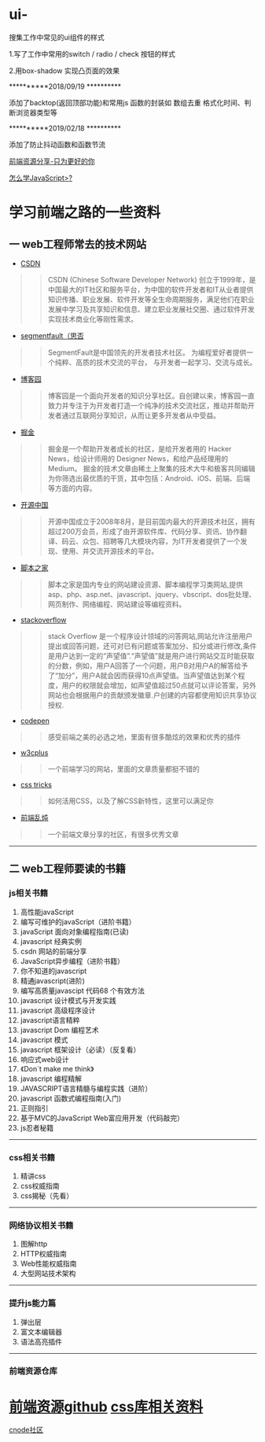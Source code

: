 # ui-
搜集工作中常见的ui组件的样式

1.写了工作中常用的switch / radio / check 按钮的样式

2.用box-shadow 实现凸页面的效果

**********2018/09/19 **********

添加了backtop(返回顶部功能)和常用js 函数的封装如 数组去重 格式化时间、判断浏览器类型等

**********2019/02/18 **********

添加了防止抖动函数和函数节流

[前端资源分享-只为更好的你](https://blog.csdn.net/qq_40126542/article/details/80292310)

[怎么学JavaScript>?](https://www.qdfuns.com/article/17398/d3f6dd40e2d3ff15b209810dfa98be0b.html)

学习前端之路的一些资料
====
一 web工程师常去的技术网站
----
* [CSDN](https://www.csdn.net/)
>> CSDN (Chinese Software Developer Network) 创立于1999年，是中国最大的IT社区和服务平台，为中国的软件开发者和IT从业者提供知识传播、职业发展、软件开发等全生命周期服务，满足他们在职业发展中学习及共享知识和信息、建立职业发展社交圈、通过软件开发实现技术商业化等刚性需求。
* [segmentfault（思否](https://segmentfault.com/)
>>SegmentFault是中国领先的开发者技术社区。 为编程爱好者提供一个纯粹、高质的技术交流的平台， 与开发者一起学习、交流与成长。
* [博客园](https://www.cnblogs.com/)
>>博客园是一个面向开发者的知识分享社区。自创建以来，博客园一直致力并专注于为开发者打造一个纯净的技术交流社区，推动并帮助开发者通过互联网分享知识，从而让更多开发者从中受益。
* [掘金](https://juejin.im/)
>>掘金是一个帮助开发者成长的社区，是给开发者用的 Hacker News，给设计师用的 Designer News，和给产品经理用的 Medium。
掘金的技术文章由稀土上聚集的技术大牛和极客共同编辑为你筛选出最优质的干货，其中包括：Android、iOS、前端、后端等方面的内容。
* [开源中国](https://www.oschina.net/)
>> 开源中国成立于2008年8月，是目前国内最大的开源技术社区，拥有超过200万会员，形成了由开源软件库、代码分享、资讯、协作翻译、码云、众包、招聘等几大模块内容，为IT开发者提供了一个发现、使用、并交流开源技术的平台。
* [脚本之家](http://www.jb51.net/)
>> 脚本之家是国内专业的网站建设资源、脚本编程学习类网站,提供asp、php、asp.net、javascript、jquery、vbscript、dos批处理、网页制作、网络编程、网站建设等编程资料。
* [stackoverflow](https://stackoverflow.com/)
>> stack Overflow 是一个程序设计领域的问答网站,网站允许注册用户提出或回答问题，还可对已有问题或答案加分、扣分或进行修改,条件是用户达到一定的“声望值”.“声望值”就是用户进行网站交互时能获取的分数，例如，用户A回答了一个问题，用户B对用户A的解答给予了“加分”，用户A就会因而获得10点声望值。当声望值达到某个程度，用户的权限就会增加，如声望值超过50点就可以评论答案，另外网站也会根据用户的贡献颁发徽章.户创建的内容都使用知识共享协议授权.
* [codepen](https://codepen.io/)
>> 感受前端之美的必选之地，里面有很多酷炫的效果和优秀的插件
* [w3cplus](https://www.w3cplus.com/)
>> 一个前端学习的网站，里面的文章质量都挺不错的
* [css tricks](https://css-tricks.com/)
>> 如何活用CSS，以及了解CSS新特性，这里可以满足你
* [前端乱炖](http://www.html-js.com/)
>>  一个前端文章分享的社区，有很多优秀文章
___________________________________________________________________

二 web工程师要读的书籍
------
### js相关书籍
1. 高性能javaScript
2. 编写可维护的javaScript（进阶书籍）
3. javaScript 面向对象编程指南(已读)
4. javascript 经典实例
5. csdn 网站的前端分享
6. JavaScript异步编程（进阶书籍）
7. 你不知道的javascript
8. 精通javascript(进阶)
9. 编写高质量javascipt 代码68 个有效方法
10. javascript 设计模式与开发实践
11. javascript 高级程序设计
12. javascript语言精粹
13. javascript Dom 编程艺术
14. javascript 模式
15. javascript 框架设计（必读）（反复看）
16. 响应式web设计
17. 《Don`t make me think》
18. javascript 编程精解
19. JAVASCRIPT语言精髓与编程实践（进阶）
20. javascript 函数式编程指南(入门)
21. 正则指引
22. 基于MVC的JavaScript Web富应用开发（代码敲完）
23. js忍者秘籍
*********
### css相关书籍
1. 精讲css
2. css权威指南
3. css揭秘（先看）
*****
### 网络协议相关书籍
1. 图解http
2. HTTP权威指南
3. Web性能权威指南
4. 大型网站技术架构
***
### 提升js能力篇
1. 弹出层
2. 富文本编辑器
3. 语法高亮插件
***
### 前端资源仓库
[前端资源github](https://github.com/helloqingfeng/Awsome-Front-End-learning-resource/tree/master/04-Front-end-tutorial-master)
[css库相关资料](http://www.fly63.com/nav/549)
===
[cnode社区](https://cnodejs.org/)







 

